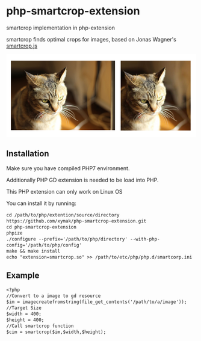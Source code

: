 # php-smartcrop-extension

smartcrop implementation in php-extension

smartcrop finds optimal crops for images, based on Jonas Wagner's [smartcrop.js](https://github.com/jwagner/smartcrop.js)

![Example](./example.png)

## Installation

Make sure you have compiled PHP7 environment.

Additionally PHP GD extension is needed to be load into PHP.

This PHP extension can only work on Linux OS

You can install it by running:
```
cd /path/to/php/extention/source/directory
https://github.com/xymak/php-smartcrop-extension.git
cd php-smartcrop-extension
phpize
./configure --prefix='/path/to/php/directory' --with-php-config='/path/to/php/config'
make && make install
echo "extension=smartcrop.so" >> /path/to/etc/php/php.d/smartcorp.ini
```

## Example 
```
<?php
//Convert to a image to gd resource
$im = imagecreatefromstring(file_get_contents('/path/to/a/image'));
//Target Size
$width = 400;
$height = 400;
//Call smartcrop function
$cim = smartcrop($im,$width,$height);
```
